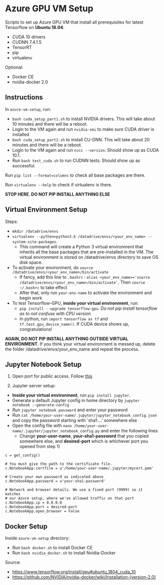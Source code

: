 # Azure GPU VM Setup

Scripts to set up Azure GPU VM that install all prerequisites for latest Tensorflow on **Ubuntu 18.04**:
- CUDA 10 drivers
- CUDNN 7.4.1.5
- TensorRT
- pip
- virtualenv

Optional:
- Docker CE
- nvidia-docker 2.0

Instructions
---
In `azure-vm-setup`, run:
- `bash cuda_setup_part1.sh` to install NVIDIA drivers. This will take about 10 minutes and there will be a reboot.
- Login to the VM again and run `nvidia-smi` to make sure CUDA driver is installed
- `bash cuda_setup_part2.sh` to install CU-DNN. This will take about 20 minutes and there will be a reboot.
- Login to the VM again and run `nvcc --version`. Should show up as CUDA 10.1.
- Run `bash test_cuda.sh` to run CUDNN tests. Should show up as successful.

Run `pip list --format=columns` to check all base packages are there.

Run `virtualenv --help` to check if virtualenv is there.

**STOP HERE. DO NOT PIP INSTALL ANYTHING ELSE**

Virtual Environment Setup
---
Steps:
- `mkdir /datadrive/envs`
- `virtualenv --python=python3.6 /datadrive/envs/<your_env_name> --system-site-packages`. 
	- This command will create a Python 3 virtual environment that inherits all the base packages that are pre-installed in the VM. The virtual environment is stored on /datadrive/envs directory to save OS disk space.
- To activate your environment, do `source /datadrive/envs/<your_env_name>/bin/activate`
	- If fancy, add this line to `.bashrc` : `alias <your_env_name>='source /datadrive/envs/<your_env_name>/bin/activate'`. Then `source ~/.bashrc` to take effect
	- After that, only run `your-env-name` to activate the environment and begin work
- To test Tensorflow-GPU, **inside your virtual environment**, run:
	- `pip install --upgrade tensorflow-gpu`. *Do not pip install tensorflow as to not confuse with CPU version*
	- In python, run `import tensorflow as tf` and `tf.test.gpu_device_name()`. If CUDA device shows up, congratulations!

**AGAIN, DO NOT PIP INSTALL ANYTHING OUTSIDE VIRTUAL ENVIRONMENT**. If you think your virtual environment is messed up, delete the folder /datadrive/envs/your_env_name and repeat the process.

Jupyter Notebook Setup
---
1) Open port for public access. Follow [this](https://github.com/rgl/azure-content/blob/master/articles/virtual-machines/virtual-machines-linux-jupyter-notebook.md#create-a-linux-vm-and-open-a-port-for-jupyter)

2) Jupyter server setup:
- **Inside your virtual environment**, run `pip install jupyter`.
- Generate a default Jupyter config in home directory by `jupyter notebook --generate-config`
- Run `jupyter notebook password` and enter your password
- Run `cat /home/your-user-name/.jupyter/jupyter_notebook_config.json` and copy the password starting with 'sha1:...' somewhere else
- Open the config file with `nano /home/your-user-name/.jupyter/jupyter_notebook_config.py` and enter the following lines
	- Change **your-user-name**, **your-sha1-password** that you copied somewhere else, and **desired-port** which is whichever port you opened from step 1)

```
c = get_config()

# You must give the path to the certificate file.
c.NotebookApp.certfile = u'/home/your-user-name/.jupyter/mycert.pem'

# Create your own password as indicated above
c.NotebookApp.password = u'your-sha1-password'

# Network and browser details. We use a fixed port (9999) so it matches
# our Azure setup, where we've allowed traffic on that port
c.NotebookApp.ip = 0.0.0.0
c.NotebookApp.port = desired-port
c.NotebookApp.open_browser = False
```

Docker Setup
---
Inside `azure-vm-setup` directory:
- Run `bash docker.sh` to install Docker CE
- Run `bash nvidia_docker.sh` to install Nvidia-Docker


Source: 
- https://www.tensorflow.org/install/gpu#ubuntu_1804_cuda_10
- https://github.com/NVIDIA/nvidia-docker/wiki/Installation-(version-2.0)
